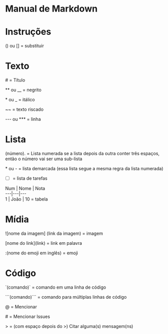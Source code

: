 # Manual de Markdown
# Instruções
() ou [] = substituir


# Texto

\# = Título

** ou __ = negrito

\* ou _ = itálico

~~ = texto riscado

--- ou *** = linha


# Lista

(número). = Lista numerada
se a lista depois da outra conter três espaços, então o número vai ser uma sub-lista

\* ou - = lista demarcada
(essa lista segue a mesma regra da lista numerada)

- [ ] = lista de tarefas

Num | Nome | Nota\
\---|---|---                         
1  | João | 10 = tabela

# Mídia

\![nome da imagem] (link da imagem) = imagem

\[nome do link](link) = link em palavra

\:(nome do emoji em inglês) = emoji

# Código
\`(comando)` = comando em uma linha de código


\```(comando)``` = comando para múltiplas linhas de código

\@ = Mencionar

\# = Mencionar Issues

\> = (com espaço depois do >) Citar alguma(s) mensagem(ns)
